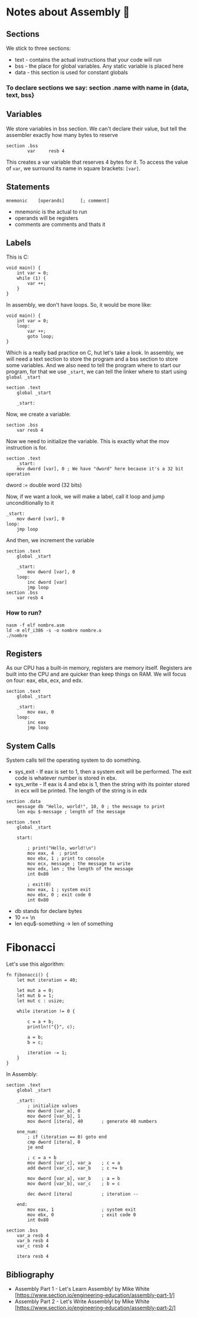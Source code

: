 # Notes about Assembly 👀

## Sections

We stick to three sections:
- text - contains the actual instructions that your code will run
- bss - the place for global variables. Any static variable is placed here
- data - this section is used for constant globals

### To declare sections we say: section .name with name in {data, text, bss}

## Variables

We store variables in bss section. We can't declare their value, but tell the assembler exactly how many bytes to reserve

```
section .bss
        var     resb 4
```

This creates a var variable that reserves 4 bytes for it. To access the value of ```var```, we surround its name in square brackets: ```[var]```.

## Statements

```
mnemonic    [operands]      [; comment]
```

- mnemonic is the actual to run
- operands will be registers
- comments are comments and thats it

## Labels

This is C:
```
void main() {
	int var = 0;
	while (1) {
		var ++;
	}
}
```

In assembly, we don't have loops. So, it would be more like:

```
void main() {
    int var = 0;
    loop:
        var ++;
        goto loop;
}
```

Which is a really bad practice on C, hut let's take a look. In assembly, we will need a text section to store the program and a bss section to store some variables. And we also need to tell the program where to start our program, for that we use ```_start```, we can tell the linker where to start using ```global _start```

```
section .text
	global _start

	_start:
```

Now, we create a variable:

```
section .bss
    var resb 4
```

Now we need to initialize the variable. This is exactly what the mov instruction is for.

```
section .text
	_start:
	mov dword [var], 0 ; We have "dword" here because it's a 32 bit operation
```
dword := double word (32 bits)

Now, if we want a look, we will make a label, call it loop and jump unconditionally to it

```
_start:
	mov dword [var], 0
loop:
	jmp loop
```
And then, we increment the variable

```
section .text
	global _start

	_start:
		mov dword [var], 0
	loop:
		inc dword [var]
		jmp loop
section .bss
	var resb 4
```

### How to run? 

```
nasm -f elf nombre.asm
ld -m elf_i386 -s -o nombre nombre.o
./nombre
```

## Registers

As our CPU has a built-in memory, registers are memory itself. Registers are built into the CPU and are quicker than keep things on RAM. We will focus on four: eax, ebx, ecx, and edx.

```
section .text
	global _start

	_start:
		mov eax, 0
	loop:
		inc eax
		jmp loop
```

## System Calls

System calls tell the operating system to do something. 
- sys_exit - If eax is set to 1, then a system exit will be performed. The exit code is whatever number is stored in ebx.
- sys_write - If eax is 4 and ebx is 1, then the string with its pointer stored in ecx will be printed. The length of the string is in edx

```
section .data
	message db "Hello, world!", 10, 0 ; the message to print
    len equ $-message ; length of the message

section .text
	global _start

	start:

		; print("Hello, world!\n")
		mov eax, 4	; print
		mov ebx, 1 ; print to console
		mov ecx, message ; the message to write
		mov edx, len ; the length of the message
		int 0x80

		; exit(0)
		mov eax, 1 ; system exit
		mov ebx, 0 ; exit code 0
		int 0x80
```

- db stands for declare bytes
- 10 == \n
- len equ$-something -> len of something

# Fibonacci

Let's use this algorithm:

```
fn fibonacci() {
    let mut iteration = 40;

    let mut a = 0;
    let mut b = 1;
    let mut c : usize;

    while iteration != 0 {

        c = a + b;
        println!("{}", c);

        a = b;
        b = c;

        iteration -= 1;
    }
}
```

In Assembly:

```
section .text
	global _start

	_start:
		; initialize values
		mov dword [var_a], 0
		mov dword [var_b], 1
		mov dword [itera], 40		; generate 40 numbers

	one_num:
		; if (iteration == 0) goto end
		cmp dword [itera], 0
		je end

		; c = a + b
		mov dword [var_c], var_a	; c = a
		add dword [var_c], var_b	; c += b

		mov dword [var_a], var_b	; a = b
		mov dword [var_b], var_c	; b = c

		dec dword [itera]			; iteration --

	end:
		mov eax, 1					; system exit
		mov ebx, 0					; exit code 0
		int 0x80

section .bss
	var_a resb 4
	var_b resb 4
	var_c resb 4

	itera resb 4
```

## Bibliography
- Assembly Part 1 - Let's Learn Assembly! by Mike White [https://www.section.io/engineering-education/assembly-part-1/] 
- Assembly Part 2 - Let's Write Assembly! by Mike White [https://www.section.io/engineering-education/assembly-part-2/] 